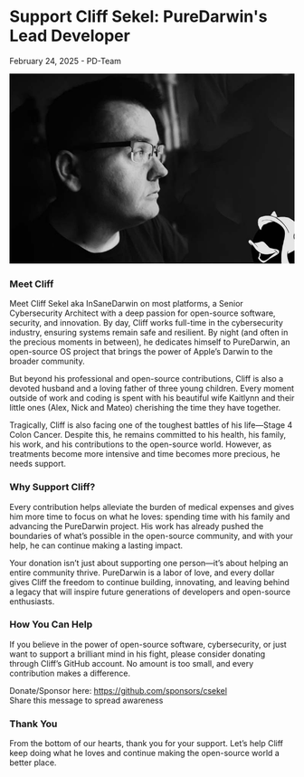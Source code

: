 # Support Cliff Sekel: PureDarwin's Lead Developer

February 24, 2025 - PD-Team

![Portrait of Cliff Sekel](/img/news/2025/news-cover-support-cliff.jpg)

### Meet Cliff

Meet Cliff Sekel aka InSaneDarwin on most platforms, a Senior Cybersecurity Architect with a deep passion for open-source software, security, and innovation. By day, Cliff works full-time in the cybersecurity industry, ensuring systems remain safe and resilient. By night (and often in the precious moments in between), he dedicates himself to PureDarwin, an open-source OS project that brings the power of Apple’s Darwin to the broader community.

But beyond his professional and open-source contributions, Cliff is also a devoted husband and a loving father of three young children. Every moment outside of work and coding is spent with his beautiful wife Kaitlynn and their little ones (Alex, Nick and Mateo) cherishing the time they have together.

Tragically, Cliff is also facing one of the toughest battles of his life—Stage 4 Colon Cancer. Despite this, he remains committed to his health, his family, his work, and his contributions to the open-source world. However, as treatments become more intensive and time becomes more precious, he needs support.

### Why Support Cliff?

Every contribution helps alleviate the burden of medical expenses and gives him more time to focus on what he loves: spending time with his family and advancing the PureDarwin project. His work has already pushed the boundaries of what’s possible in the open-source community, and with your help, he can continue making a lasting impact.

Your donation isn’t just about supporting one person—it’s about helping an entire community thrive. PureDarwin is a labor of love, and every dollar gives Cliff the freedom to continue building, innovating, and leaving behind a legacy that will inspire future generations of developers and open-source enthusiasts.

### How You Can Help

If you believe in the power of open-source software, cybersecurity, or just want to support a brilliant mind in his fight, please consider donating through Cliff’s GitHub account. No amount is too small, and every contribution makes a difference.

Donate/Sponsor here: https://github.com/sponsors/csekel
<br>
Share this message to spread awareness

### Thank You

From the bottom of our hearts, thank you for your support. Let’s help Cliff keep doing what he loves and continue making the open-source world a better place.